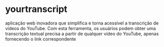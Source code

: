 # yourtranscript
aplicação web inovadora que simplifica e torna acessível a transcrição de vídeos do YouTube. Com esta ferramenta, os usuários podem obter uma transcrição textual precisa a partir de qualquer vídeo do YouTube, apenas fornecendo o link correspondente
